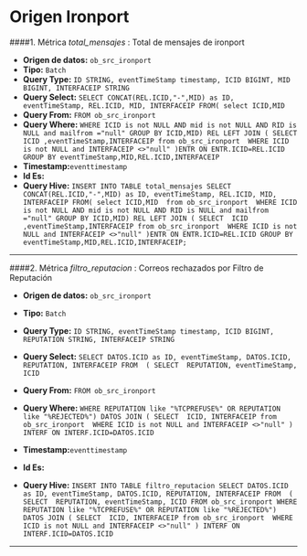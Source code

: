 # Origen Ironport

####1. Métrica *total_mensajes* : Total de mensajes de ironport

- **Origen de datos:** `ob_src_ironport`
- **Tipo:** `Batch`
- **Query Type:** `ID STRING,
eventTimeStamp timestamp,
ICID BIGINT,
MID BIGINT,
INTERFACEIP STRING`
- **Query Select:** `SELECT
CONCAT(REL.ICID,"-",MID) as ID,
eventTimeStamp,
REL.ICID,
MID,
INTERFACEIP
FROM(
select ICID,MID `
- **Query From:** `FROM ob_src_ironport`
- **Query Where:** `WHERE ICID is not NULL AND mid is not NULL AND RID is NULL and mailfrom ="null"
GROUP BY ICID,MID) REL
LEFT JOIN
(
SELECT 
ICID
,eventTimeStamp,INTERFACEIP
from ob_src_ironport 
WHERE ICID is not NULL and INTERFACEIP <>"null"
)ENTR
ON ENTR.ICID=REL.ICID
GROUP BY eventTimeStamp,MID,REL.ICID,INTERFACEIP`
- **Timestamp:**`eventtimestamp`
- **Id Es:**
- **Query Hive:** `INSERT INTO TABLE total_mensajes
SELECT
CONCAT(REL.ICID,"-",MID) as ID,
eventTimeStamp,
REL.ICID,
MID,
INTERFACEIP
FROM(
select ICID,MID 
from ob_src_ironport 
WHERE ICID is not NULL AND mid is not NULL AND RID is NULL and mailfrom ="null"
GROUP BY ICID,MID) REL
LEFT JOIN
(
SELECT 
ICID
,eventTimeStamp,INTERFACEIP
from ob_src_ironport 
WHERE ICID is not NULL and INTERFACEIP <>"null"
)ENTR
ON ENTR.ICID=REL.ICID
GROUP BY eventTimeStamp,MID,REL.ICID,INTERFACEIP;
`

***

####2. Métrica *filtro_reputacion* : Correos rechazados por Filtro de Reputación

- **Origen de datos:** `ob_src_ironport`
- **Tipo:** `Batch`
- **Query Type:** `ID STRING,
eventTimeStamp timestamp,
ICID BIGINT,
REPUTATION STRING,
INTERFACEIP STRING`
- **Query Select:** `SELECT
DATOS.ICID as ID,
eventTimeStamp,
DATOS.ICID,
REPUTATION,
INTERFACEIP
FROM 
(
SELECT 
REPUTATION,
eventTimeStamp,
ICID`
- **Query From:** `FROM ob_src_ironport`
- **Query Where:** `WHERE REPUTATION like "%TCPREFUSE%" OR REPUTATION like "%REJECTED%") DATOS
JOIN
(
SELECT 
ICID,
INTERFACEIP
from ob_src_ironport 
WHERE ICID is not NULL and INTERFACEIP <>"null"
) INTERF
ON INTERF.ICID=DATOS.ICID`

- **Timestamp:**`eventtimestamp`
- **Id Es:**
- **Query Hive:** `INSERT INTO TABLE filtro_reputacion
SELECT
DATOS.ICID as ID,
eventTimeStamp,
DATOS.ICID,
REPUTATION,
INTERFACEIP
FROM 
(
SELECT 
REPUTATION,
eventTimeStamp,
ICID
FROM ob_src_ironport
WHERE REPUTATION like "%TCPREFUSE%" OR REPUTATION like "%REJECTED%") DATOS
JOIN
(
SELECT 
ICID,
INTERFACEIP
from ob_src_ironport 
WHERE ICID is not NULL and INTERFACEIP <>"null"
) INTERF
ON INTERF.ICID=DATOS.ICID`

***
